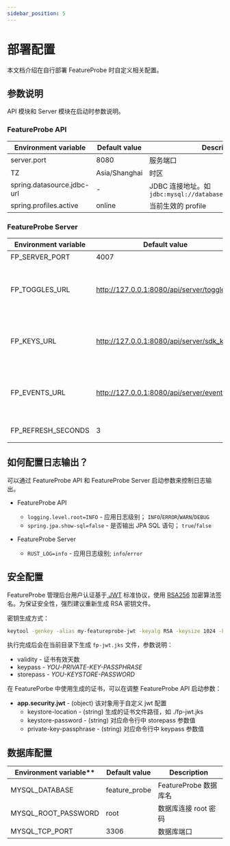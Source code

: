 ```yaml
---
sidebar_position: 5
---
```


# 部署配置

本文档介绍在自行部署 FeatureProbe 时自定义相关配置。

## 参数说明

API 模块和 Server 模块在启动时参数说明。

### FeatureProbe API

| **Environment variable**   | **Default value** | **Description**                                              |
| -------------------------- | ----------------- | ------------------------------------------------------------ |
| server.port                | 8080              | 服务端口                                                     |
| TZ                         | Asia/Shanghai     | 时区                                                         |
| spring.datasource.jdbc-url | -                 | JDBC 连接地址。如` jdbc:mysql://database:13306/feature_probe` |
| spring.profiles.active     | online            | 当前生效的 profile                                           |



### FeatureProbe Server

| **Environment variable** | **Default value**                         | **Description**                                        |
| ------------------------ | ----------------------------------------- | ------------------------------------------------------ |
| FP_SERVER_PORT           | 4007                                      | 服务端口                                               |
| FP_TOGGLES_URL           | http://127.0.0.1:8080/api/server/toggles  | 连接的 FeatureProbe API 服务地址；用于拉取开关         |
| FP_KEYS_URL              | http://127.0.0.1:8080/api/server/sdk_keys | 连接的 FeatureProbe API 服务地址；用于拉取 sdk key     |
| FP_EVENTS_URL            | http://127.0.0.1:8080/api/server/events   | 连接的 FeatureProbe API 服务地址；用于上报开关访问事件 |
| FP_REFRESH_SECONDS       | 3                                         | 轮训拉取开关间隔时间                                   |

### 

## 如何配置日志输出？

可以通过 FeatureProbe API 和 FeatureProbe Server 启动参数来控制日志输出。

- FeatureProbe API
  - `logging.level.root=INFO`  - 应用日志级别； `INFO`/`ERROR`/`WARN`/`DEBUG`
  - `spring.jpa.show-sql=false`  - 是否输出 JPA SQL 语句； `true`/`false`

- FeatureProbe Server
  - `RUST_LOG=info`   - 应用日志级别;  `info`/`error`



## 安全配置

FeatureProbe 管理后台用户认证基于[ JWT](https://jwt.io/) 标准协议，使用 [RSA256](https://de.wikipedia.org/wiki/RSA-Kryptosystem) 加密算法签名。为保证安全性，强烈建议重新生成 RSA 密钥文件。

密钥生成方式：

```bash
keytool -genkey -alias my-featureprobe-jwt -keyalg RSA -keysize 1024 -keystore fp-jwt.jks -validity 365 -keypass YOU-PRIVATE-KEY-PASSPHRASE -storepass YOU-KEYSTORE-PASSWORD
```

执行完成后会在当前目录下生成 `fp-jwt.jks` 文件，参数说明：

- validity - 证书有效天数
- keypass - *YOU-PRIVATE-KEY-PASSPHRASE*
- storepass - *YOU-KEYSTORE-PASSWORD*

在 FeaturePorbe 中使用生成的证书，可以在调整 FeatureProbe API 启动参数：

- **app.security.jwt** - (object)  该对象用于自定义 jwt 配置
  - keystore-location - (string) 生成的证书文件路径，如 ./fp-jwt.jks
  - keystore-password - (string) 对应命令行中 storepass 参数值
  - private-key-passphrase - (string) 对应命令行中 keypass 参数值



## 数据库配置

| Environment variable** | **Default value** | **Description**       |
| ---------------------- | ----------------- | --------------------- |
| MYSQL_DATABASE         | feature_probe     | FeatureProbe 数据库名 |
| MYSQL_ROOT_PASSWORD    | root              | 数据库连接 root 密码  |
| MYSQL_TCP_PORT         | 3306              | 数据库端口            |
